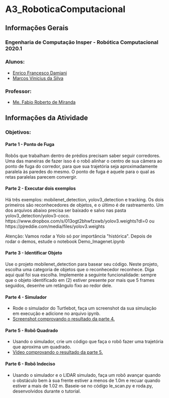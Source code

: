 # A3_RoboticaComputacional

<h2>Informações Gerais</h2>

<h3>Engenharia de Computação Insper - Robótica Computacional 2020.1</h3>

<h3>Alunos:</h3>
<ul>
  <li><a href=https://www.linkedin.com/in/enrico-damiani-125527196/>Enrico Francesco Damiani</a></li>
  <li><a href=https://www.linkedin.com/in/marcosvinis28/>Marcos Vinícius da Silva</a></li>
</ul>

<h3>Professor:</h3> 
<ul>
  <li><a href=https://www.linkedin.com/in/fabiodemiranda/>Me. Fabio Roberto de Miranda</a></li>
</ul>

<h2>Informações da Atividade</h2>

<h3>Objetivos:</h3>

<h4>Parte 1 - Ponto de Fuga</h4>
<p>
Robôs que trabalham dentro de prédios precisam saber seguir corredores. Uma das maneiras de fazer isso é o robô alinhar o centro de sua câmera ao ponto de fuga do corredor, para que sua trajetória seja aproximadamente paralela às paredes do mesmo. O ponto de fuga é aquele para o qual as retas paralelas parecem convergir.
</p>

<h4>Parte 2 - Executar dois exemplos</h4>
<p>
Há três exemplos: mobilenet_detection, yolov3_detection e tracking. Os dois primeiros são reconhecedores de objetos, e o último é de rastreamento. Um dos arquivos abaixo precisa ser baixado e salvo nas pasta yolov3_detection/yolov3-coco.
https://www.dropbox.com/s/013ogt2bhwfzxwb/yolov3.weights?dl=0 ou https://pjreddie.com/media/files/yolov3.weights

Atenção: Vamos rodar a Yolo só por importância "histórica". Depois de rodar o demos, estude o notebook Demo_Imagenet.ipynb
</p>

<h4>Parte 3 - Identificar Objeto</h4>
<p>
Use o projeto mobilenet_detection para basear seu código. Neste projeto, escolha uma categoria de objetos que o reconhecedor reconhece. Diga aqui qual foi sua escolha. Implemente a seguinte funcionalidade: sempre que o objeto identificado em (2) estiver presente por mais que 5 frames seguidos, desenhe um retângulo fixo ao redor dele.
</p>

<h4>Parte 4 - Simulador</h4>
<ul>
  <li>Rode o simulador do Turtlebot, faça um screenshot da sua simulação em execução e adicione no arquivo ipynb.</li>
  <li><a href=https://github.com/marcosvds/A3_RoboticaComputacional_2020.1/blob/master/atividade_Semana03.ipynb>Screenshot comprovando o resultado da parte 4.</a></li>
</ul>

<h4>Parte 5 - Robô Quadrado</h4>
<ul>
  <li>Usando o simulador, crie um código que faça o robô fazer uma trajetória que aproxima um quadrado.</li>
  <li><a href=https://youtu.be/x2kTETlEfHU>Vídeo comprovando o resultado da parte 5.</a></li>
</ul>

<h4>Parte 6 - Robô Indeciso</h4>
<ul>
  <li>Usando o simulador e o LIDAR simulado, faça um robô avançar quando o obstáculo bem à sua frente estiver a menos de 1.0m e recuar quando estiver a mais de 1.02 m. Baseie-se no código le_scan.py e roda.py, desenvolvidos durante o tutorial.</li>
</ul>
